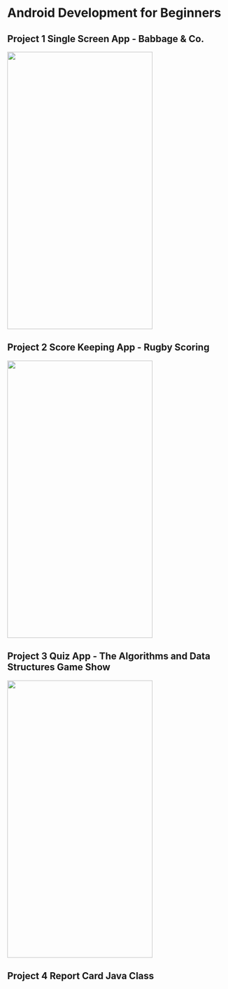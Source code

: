 # Android Development for Beginners
## Project 1 Single Screen App - Babbage & Co.

<img src="https://raw.githubusercontent.com/ketshaka/android-developmet-for-beginners/master/BabbageCo/screenshot_babbageco.png" width="332" height="633" />

## Project 2 Score Keeping App - Rugby Scoring

<img src="https://raw.githubusercontent.com/ketshaka/android-developmet-for-beginners/master/RugbyScoring/screenshot_rugbyscoring.png" width="332" height="633" />

## Project 3 Quiz App - The Algorithms and Data Structures Game Show

<img src="https://raw.githubusercontent.com/ketshaka/android-developmet-for-beginners/master/QuizApp/quiz-app-screenshot.png"
width="332" height="633" />

## Project 4 Report Card Java Class
